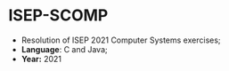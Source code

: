 # ISEP-SCOMP
* Resolution of ISEP 2021 Computer Systems exercises;
* **Language**: C and Java;
* **Year:** 2021
